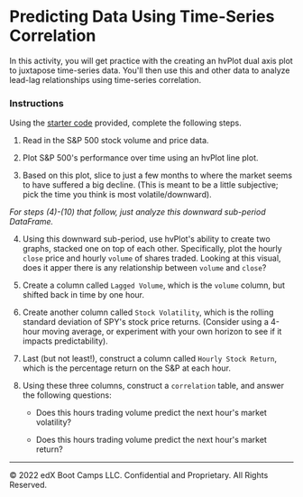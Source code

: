 # Predicting Data Using Time-Series Correlation

In this activity, you will get practice with the creating an hvPlot dual axis plot to juxtapose time-series data. You'll then use this and other data to analyze lead-lag relationships using time-series correlation.

### Instructions

Using the [starter code](Unsolved/predicting_with_correlation.ipynb) provided, complete the following steps.

1. Read in the S&P 500 stock volume and price data.

2. Plot S&P 500's performance over time using an hvPlot line plot.

3. Based on this plot, slice to just a few months to where the market seems to have suffered a big decline. (This is meant to be a little subjective; pick the time you think is most volatile/downward).

*For steps (4)-(10) that follow, just analyze this downward sub-period DataFrame.*

4. Using this downward sub-period, use hvPlot's ability to create two graphs, stacked one on top of each other. Specifically, plot the hourly `close` price and hourly `volume` of shares traded. Looking at this visual, does it apper there is any relationship between `volume` and `close`?

5. Create a column called `Lagged Volume`, which is the `volume` column, but shifted back in time by one hour.

6. Create another column called `Stock Volatility`, which is the rolling standard deviation of SPY's stock price returns. (Consider using a 4-hour moving average, or experiment with your own horizon to see if it impacts predictability).

7. Last (but not least!), construct a column called `Hourly Stock Return`, which is the percentage return on the S&P at each hour.

8. Using these three columns, construct a `correlation` table, and answer the following questions:

    * Does this hours trading volume predict the next hour's market volatility?

    * Does this hours trading volume predict the next hour's market return?

---

© 2022 edX Boot Camps LLC. Confidential and Proprietary. All Rights Reserved.
